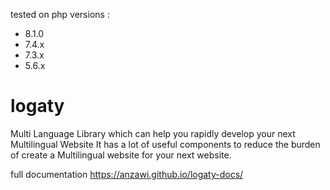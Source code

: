 tested on php versions :
- 8.1.0
- 7.4.x
- 7.3.x
- 5.6.x

# logaty
Multi Language Library which can help you rapidly develop your next Multilingual Website 
It has a lot of useful components to reduce the burden of create a Multilingual website for your next website.


full documentation https://anzawi.github.io/logaty-docs/
